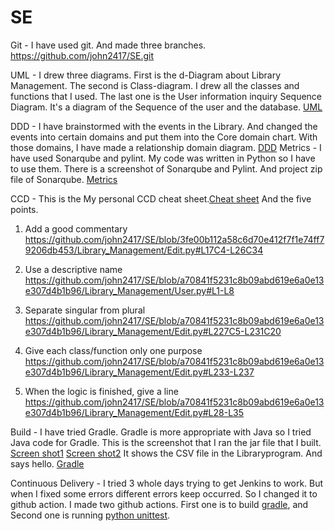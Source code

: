 # SE
Git - I have used git. And made three branches. https://github.com/john2417/SE.git

UML - I drew three diagrams. First is the d-Diagram about Library Management. The second is Class-diagram. I drew all the classes and functions that I used. The last one is the User information inquiry Sequence Diagram. It's a diagram of the Sequence of the user and the database. [UML](https://github.com/john2417/SE/tree/c3bb83e1190b5ce0262e4bc65d8af7e51f50f3d4/UML)

DDD - I have brainstormed with the events in the Library. And changed the events into certain domains and put them into the Core domain chart. With those domains, I have made a relationship domain diagram. [DDD](https://github.com/john2417/SE/tree/3fe00b112a58c6d70e412f7f1e74ff79206db453/DDD)
Metrics - I have used Sonarqube and pylint. My code was written in Python so I have to use them. There is a screenshot of Sonarqube and Pylint. And project zip file of Sonarqube. [Metrics](https://github.com/john2417/SE/tree/3fe00b112a58c6d70e412f7f1e74ff79206db453/Metrics)

CCD - This is the My personal CCD cheat sheet.[Cheat sheet](https://github.com/john2417/SE/blob/3fe00b112a58c6d70e412f7f1e74ff79206db453/CCD/Personal%20CCD%20cheat%20sheet.pdf) And the five points.
1. Add a good commentary 
 https://github.com/john2417/SE/blob/3fe00b112a58c6d70e412f7f1e74ff79206db453/Library_Management/Edit.py#L17C4-L26C34

3. Use a descriptive name  
 https://github.com/john2417/SE/blob/a70841f5231c8b09abd619e6a0e13e307d4b1b96/Library_Management/User.py#L1-L8

5. Separate singular from plural  
 https://github.com/john2417/SE/blob/a70841f5231c8b09abd619e6a0e13e307d4b1b96/Library_Management/Edit.py#L227C5-L231C20

7. Give each class/function only one purpose  
 https://github.com/john2417/SE/blob/a70841f5231c8b09abd619e6a0e13e307d4b1b96/Library_Management/Edit.py#L233-L237

9. When the logic is finished, give a line  
 https://github.com/john2417/SE/blob/a70841f5231c8b09abd619e6a0e13e307d4b1b96/Library_Management/Edit.py#L28-L35

Build - I have tried Gradle. Gradle is more appropriate with Java so I tried Java code for Gradle. This is the screenshot that I ran the jar file that I built. [Screen shot1](https://github.com/john2417/SE/blob/a70841f5231c8b09abd619e6a0e13e307d4b1b96/gradle/gradle.png) [Screen shot2](https://github.com/john2417/SE/blob/36a6208affe274c4ef56ed4dd147cc35cafe4f3b/gradle/gradle2.png)
 It shows the CSV file in the Libraryprogram. And says hello. [Gradle](https://github.com/john2417/SE/blob/e90a1085766810f33ee134671b956a5fb3fbd60f/app/build.gradle)
 
Continuous Delivery - I tried 3 whole days trying to get Jenkins to work. But when I fixed some errors different errors keep occurred. So I changed it to github action. I made two github actions. First one is to build [gradle](https://github.com/john2417/SE/blob/e90a1085766810f33ee134671b956a5fb3fbd60f/.github/workflows/gradle.yml), and Second one is running [python unittest](https://github.com/john2417/SE/blob/e90a1085766810f33ee134671b956a5fb3fbd60f/.github/workflows/python-application). 
